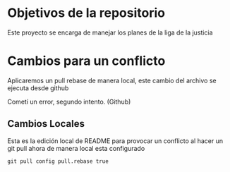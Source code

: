 # Objetivos de la repositorio

Este proyecto se encarga de manejar los planes de la liga de la justicia

# Cambios para un conflicto

Aplicaremos un pull rebase de manera local, este cambio del archivo se ejecuta desde github

Cometí un error, segundo intento. (Github)

## Cambios Locales

Esta es la edición local de README para provocar un conflicto al hacer un git pull
ahora de manera local esta configurado

```
git pull config pull.rebase true
```
